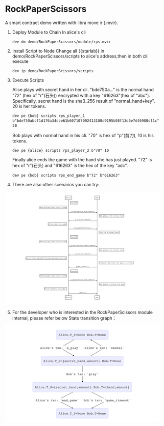 # RockPaperScissors
A smart contract demo written with libra move ir (.mvir).

1. Deploy Module to Chain
    In alice's cli
    ```
    dev dm demo/RockPaperScissors/module/rps.mvir

    ```

2. Install Script to Node
    Change all {{starlab}} in demo/RockPaperScissors/scripts to alice's address,then in both cli execute
    ```
    dev ip demo/RockPaperScissors/scripts

    ```

3. Execute Scripts

     Alice plays with secret hand in her cli.
     "bde750a..." is the normal hand "72" (hex of "r"(石头)) encrypted with a key "616263"(hex of "abc").
     Specifically, secret hand is the sha3_256 result of "normal_hand+key".
     20 is her tokens.
    ```
    dev pe {bob} scripts rps_player_1 b"bde750abcf1d176a34cce61b607107092413100c9195b08f13d6e7d46980cf1c", 20
    ```
     Bob plays with normal hand in his cli. "70" is hex of "p"(剪刀), 10 is his tokens.
    ```
    dev pe {alice} scripts rps_player_2 b"70" 10
    ```
     Finally alice ends the game with the hand she has just played. "72" is hex of "r"(石头) and "616263" is the hex of the key "adc".
    ```
    dev pe {bob} scripts rps_end_game b"72" b"616263"
    ```

4. There are also other scenarios you can try:

![scenario](./img/scenario.png)

5. For the developer who is interested in the RockPaperScissors module internal, please refer below State transition graph：

![state](./img/state.png)

